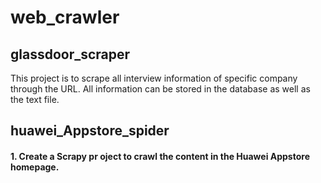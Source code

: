 # web_crawler
<h2>glassdoor_scraper</h2>
<p>This project is to scrape all interview information of specific company through the URL. All information can be stored in the database 
as well as the text file.</p>

<h2>huawei_Appstore_spider</h2>
<h4>1. Create a Scrapy pr oject to crawl the content in the Huawei Appstore homepage. </h4>
